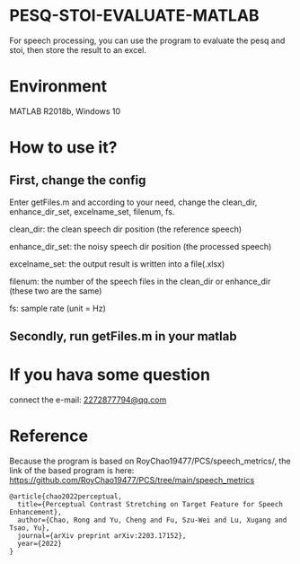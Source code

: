 # PESQ-STOI-EVALUATE-MATLAB
For speech processing, you can use the program to evaluate the pesq and stoi, then store the result to an excel.
# Environment
MATLAB R2018b, Windows 10
# How to use it?
## First, change the config
Enter getFiles.m and according to your need, change the clean_dir, enhance_dir_set, excelname_set, filenum, fs.

clean_dir: the clean speech dir position (the reference speech)

enhance_dir_set: the noisy speech dir position (the processed speech)

excelname_set: the output result is written into a file(.xlsx)

filenum: the number of the speech files in the clean_dir or enhance_dir (these two are the same)

fs: sample rate (unit = Hz)
## Secondly, run getFiles.m in your matlab

# If you hava some question
connect the e-mail: 2272877794@qq.com

# Reference
Because the program is based on RoyChao19477/PCS/speech_metrics/, the link of the based program is here: https://github.com/RoyChao19477/PCS/tree/main/speech_metrics

```
@article{chao2022perceptual,
  title={Perceptual Contrast Stretching on Target Feature for Speech Enhancement},
  author={Chao, Rong and Yu, Cheng and Fu, Szu-Wei and Lu, Xugang and Tsao, Yu},
  journal={arXiv preprint arXiv:2203.17152},
  year={2022}
}
```

